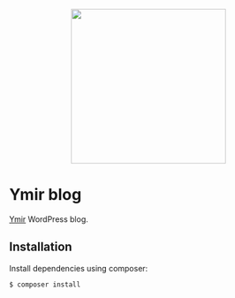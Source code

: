 <p align="center">
    <a href="https://ymirapp.com" target="_blank" align="center">
        <img src="https://cdn-std.droplr.net/files/acc_680806/69fc3k" width="280">
    </a>
</p>

# Ymir blog

[Ymir][1] WordPress blog.

## Installation

Install dependencies using composer:

```console
$ composer install
```

[1]: https://ymirapp.com
